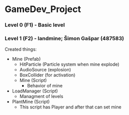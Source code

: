 # GameDev_Project

### Level 0 (F1) - Basic level
### Level 1 (F2) - landmine; Šimon Gašpar (487583)

Created things:
  - Mine (Prefab)
    - HitParticle (Particle system when mine explode)
    - AudioSource (explosion)
    - BoxCollider (for activation)
    - Mine (Script)
      - Behavior of mine
  - LoadManager (Script)
    - Managment of levels
  - PlantMine (Script)
    - This script has Player and after that can set mine
